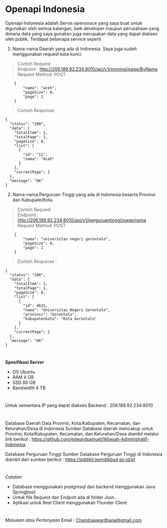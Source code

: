 # Openapi Indonesia
Openapi Indonesia adalah Servis opensouce yang saya buat untuk digunakan oleh semua kalangan, baik developer maupun perusahaan yang dimana data yang saya gunakan juga merupakan data yang dapat diakses oleh publik. 
Terdapat beberapa service seperti 
1. Nama-nama Daerah yang ada di Indonesia. Saya juga sudah menggunakan request kata kunci.
> Contoh Request  
> Endpoint : http://206.189.92.234:8010/api/v1/provinsi/page/ByNama 
> Request Method: POST
```
    {
        "nama": "aceh",
        "pageSize": 0,
        "page": 1
    }
```
> Contoh Response 
```
{
  "status": "200",
  "data": {
    "totalItem": 1,
    "totalPage": 1,
    "pageSize": 0,
    "list": [
      {
        "id": "11",
        "nama": "Aceh"
      }
    ],
    "currentPage": 1
  },
  "message": "OK"
}
```

2. Nama-nama Perguruan Tinggi yang ada di Indonesia beserta Provinsi dan Kabupate/Kota. 
> Contoh Request  
> Endpoint : http://206.189.92.234:8010/api/v1/perguruantinggi/page/nama
> Request Method: POST
```
    {
        "nama": "universitas negeri gorontalo",
        "pageSize": 0,
        "page": 1
    }
```
> Contoh Response :
```
{
  "status": "200",
  "data": {
    "totalItem": 1,
    "totalPage": 1,
    "pageSize": 0,
    "list": [
      {
        "id": 4631,
        "nama": "Universitas Negeri Gorontalo",
        "provinsi": "Gorontalo",
        "kabupatenkota": "Kota Gorontalo"
      }
    ],
    "currentPage": 1
  },
  "message": "OK"
}
```

# 
**Spesifikasi Server**
- OS Ubuntu
- RAM 4 GB
- SSD 80 GB
- Bandwidth 4 TB
#
Untuk sementara IP yang dapat diakses 
Backend : 206.189.92.234:8010


#
Database Daerah
Data Provinsi, Kota/Kabupaten, Kecamatan, dan Kelurahan/Desa di Indonesia
Sumber Database daerah mencakup untuk Provinsi, Kota/Kabupaten, Kecamatan, dan Kelurahan/Desa diambil melalui link berikut : https://github.com/edwardsamuel/Wilayah-Administratif-Indonesia. 

Database Perguruan Tinggi
Sumber Database Perguruan Tinggi di Indonesia diambil dari sumber berikut : https://pddikti.kemdikbud.go.id/pt 

#
*Catatan*
- Database menggunakan postgresql dan backend menggunakan Java Springboot 
- Untuk file Request dan Endpoit ada di folder Json. 
- Aplikasi untuk Rest Client menggunakan Thunder Client 

#
*Masukan atau Pertanyaan*
Email : Chandraawardhana@gmail.com





